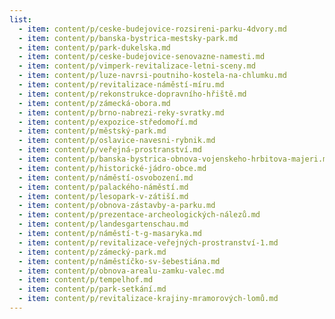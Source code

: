 ```yaml
---
list:
  - item: content/p/ceske-budejovice-rozsireni-parku-4dvory.md
  - item: content/p/banska-bystrica-mestsky-park.md
  - item: content/p/park-dukelska.md
  - item: content/p/ceske-budejovice-senovazne-namesti.md
  - item: content/p/vimperk-revitalizace-letni-sceny.md
  - item: content/p/luze-navrsi-poutniho-kostela-na-chlumku.md
  - item: content/p/revitalizace-náměstí-míru.md
  - item: content/p/rekonstrukce-dopravního-hřiště.md
  - item: content/p/zámecká-obora.md
  - item: content/p/brno-nabrezi-reky-svratky.md
  - item: content/p/expozice-středomoří.md
  - item: content/p/městský-park.md
  - item: content/p/oslavice-navesni-rybnik.md
  - item: content/p/veřejná-prostranství.md
  - item: content/p/banska-bystrica-obnova-vojenskeho-hrbitova-majeri.md
  - item: content/p/historické-jádro-obce.md
  - item: content/p/náměstí-osvobození.md
  - item: content/p/palackého-náměstí.md
  - item: content/p/lesopark-v-zátiší.md
  - item: content/p/obnova-zástavby-a-parku.md
  - item: content/p/prezentace-archeologických-nálezů.md
  - item: content/p/landesgartenschau.md
  - item: content/p/náměstí-t-g-masaryka.md
  - item: content/p/revitalizace-veřejných-prostranství-1.md
  - item: content/p/zámecký-park.md
  - item: content/p/náměstíčko-sv-šebestiána.md
  - item: content/p/obnova-arealu-zamku-valec.md
  - item: content/p/tempelhof.md
  - item: content/p/park-setkání.md
  - item: content/p/revitalizace-krajiny-mramorových-lomů.md
---
```

